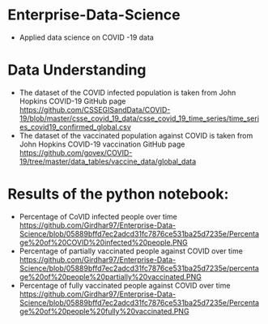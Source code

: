 # Enterprise-Data-Science 
 - Applied data science on COVID -19 data
# Data Understanding
 - The dataset of the COVID infected population is taken from John Hopkins COVID-19 GitHub page https://github.com/CSSEGISandData/COVID-19/blob/master/csse_covid_19_data/csse_covid_19_time_series/time_series_covid19_confirmed_global.csv
 - The dataset of the vaccinated population against COVID is taken from John Hopkins COVID-19 vaccination GitHub page https://github.com/govex/COVID-19/tree/master/data_tables/vaccine_data/global_data
# Results of the python notebook:
 - Percentage of CoVID infected people over time
https://github.com/Girdhar97/Enterprise-Data-Science/blob/05889bffd7ec2adcd31fc7876ce531ba25d7235e/Percentage%20of%20COVID%20infected%20people.PNG
 - Percentage of partially vaccinated people against COVID over time
https://github.com/Girdhar97/Enterprise-Data-Science/blob/05889bffd7ec2adcd31fc7876ce531ba25d7235e/percentage%20of%20people%20partially%20vaccinated.PNG
 - Percentage of fully vaccinated people against COVID over time
https://github.com/Girdhar97/Enterprise-Data-Science/blob/05889bffd7ec2adcd31fc7876ce531ba25d7235e/Percentage%20of%20people%20fully%20vaccinated.PNG





